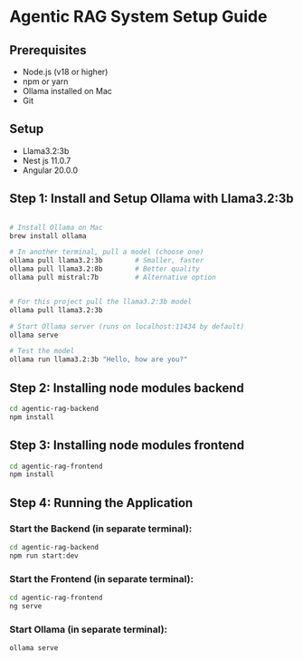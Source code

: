 # Agentic RAG System Setup Guide 


## Prerequisites
- Node.js (v18 or higher)
- npm or yarn
- Ollama installed on Mac
- Git

## Setup
- Llama3.2:3b 
- Nest js 11.0.7 
- Angular 20.0.0


## Step 1: Install and Setup Ollama with Llama3.2:3b

```bash

# Install Ollama on Mac
brew install ollama

# In another terminal, pull a model (choose one)
ollama pull llama3.2:3b        # Smaller, faster
ollama pull llama3.2:8b        # Better quality
ollama pull mistral:7b         # Alternative option


# For this project pull the llama3.2:3b model
ollama pull llama3.2:3b

# Start Ollama server (runs on localhost:11434 by default)
ollama serve

# Test the model
ollama run llama3.2:3b "Hello, how are you?"

```

## Step 2: Installing node modules backend
```bash
cd agentic-rag-backend
npm install
```

## Step 3: Installing node modules frontend
```bash
cd agentic-rag-frontend
npm install
```


## Step 4: Running the Application

### Start the Backend (in separate terminal):
```bash
cd agentic-rag-backend
npm run start:dev
```

### Start the Frontend (in separate terminal):
```bash
cd agentic-rag-frontend
ng serve
```

### Start Ollama (in separate terminal):
```bash
ollama serve
```
